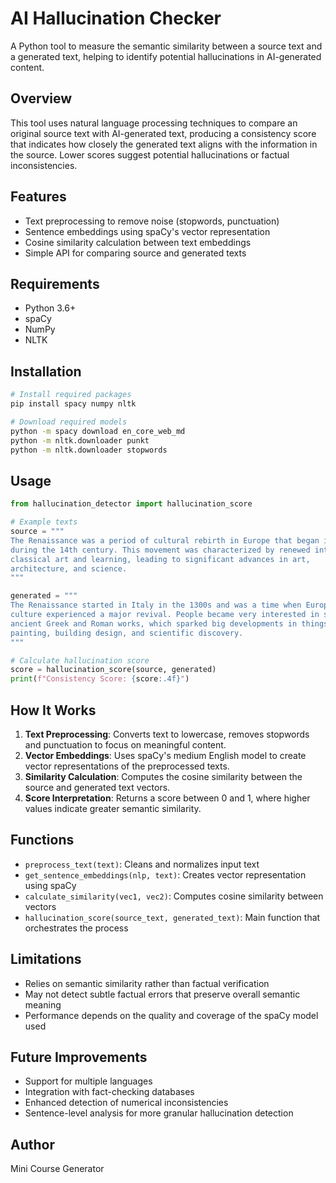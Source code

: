 # AI Hallucination Checker

A Python tool to measure the semantic similarity between a source text and a generated text, helping to identify potential hallucinations in AI-generated content.

## Overview

This tool uses natural language processing techniques to compare an original source text with AI-generated text, producing a consistency score that indicates how closely the generated text aligns with the information in the source. Lower scores suggest potential hallucinations or factual inconsistencies.

## Features

- Text preprocessing to remove noise (stopwords, punctuation)
- Sentence embeddings using spaCy's vector representation
- Cosine similarity calculation between text embeddings
- Simple API for comparing source and generated texts

## Requirements

- Python 3.6+
- spaCy
- NumPy
- NLTK

## Installation

```bash
# Install required packages
pip install spacy numpy nltk

# Download required models
python -m spacy download en_core_web_md
python -m nltk.downloader punkt
python -m nltk.downloader stopwords
```

## Usage

```python
from hallucination_detector import hallucination_score

# Example texts
source = """
The Renaissance was a period of cultural rebirth in Europe that began in Italy 
during the 14th century. This movement was characterized by renewed interest in 
classical art and learning, leading to significant advances in art, 
architecture, and science.
"""

generated = """
The Renaissance started in Italy in the 1300s and was a time when European 
culture experienced a major revival. People became very interested in studying 
ancient Greek and Roman works, which sparked big developments in things like 
painting, building design, and scientific discovery.
"""

# Calculate hallucination score
score = hallucination_score(source, generated)
print(f"Consistency Score: {score:.4f}")
```

## How It Works

1. **Text Preprocessing**: Converts text to lowercase, removes stopwords and punctuation to focus on meaningful content.
2. **Vector Embeddings**: Uses spaCy's medium English model to create vector representations of the preprocessed texts.
3. **Similarity Calculation**: Computes the cosine similarity between the source and generated text vectors.
4. **Score Interpretation**: Returns a score between 0 and 1, where higher values indicate greater semantic similarity.

## Functions

- `preprocess_text(text)`: Cleans and normalizes input text
- `get_sentence_embeddings(nlp, text)`: Creates vector representation using spaCy
- `calculate_similarity(vec1, vec2)`: Computes cosine similarity between vectors
- `hallucination_score(source_text, generated_text)`: Main function that orchestrates the process

## Limitations

- Relies on semantic similarity rather than factual verification
- May not detect subtle factual errors that preserve overall semantic meaning
- Performance depends on the quality and coverage of the spaCy model used

## Future Improvements

- Support for multiple languages
- Integration with fact-checking databases
- Enhanced detection of numerical inconsistencies
- Sentence-level analysis for more granular hallucination detection

## Author

Mini Course Generator